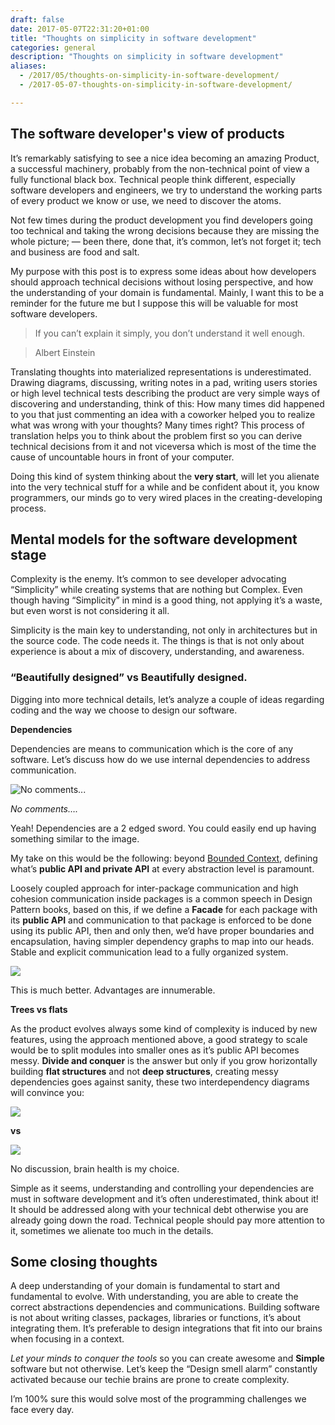 ```yaml
--- 
draft: false
date: 2017-05-07T22:31:20+01:00
title: "Thoughts on simplicity in software development"
categories: general
description: "Thoughts on simplicity in software development"
aliases:
  - /2017/05/thoughts-on-simplicity-in-software-development/
  - /2017-05-07-thoughts-on-simplicity-in-software-development/

---
```


## The software developer's view of products

It’s remarkably satisfying to see a nice idea becoming an amazing Product, a successful machinery, probably from the non-technical point of view a fully functional black box. Technical people think different, especially software developers and engineers, we try to understand the working parts of every product we know or use, we need to discover the atoms.

Not few times during the product development you find developers going too technical and taking the wrong decisions because they are missing the whole picture; — been there, done that, it’s common, let’s not forget it; tech and business are food and salt.

My purpose with this post is to express some ideas about how developers should approach technical decisions without losing perspective, and how the understanding of your domain is fundamental. Mainly, I want this to be a reminder for the future me but I suppose this will be valuable for most software developers.

> If you can’t explain it simply, you don’t understand it well enough.

> Albert Einstein

Translating thoughts into materialized representations is underestimated. Drawing diagrams, discussing, writing notes in a pad, writing users stories or high level technical tests describing the product are very simple ways of discovering and understanding, think of this: How many times did happened to you that just commenting an idea with a coworker helped you to realize what was wrong with your thoughts? Many times right? This process of translation helps you to think about the problem first so you can derive technical decisions from it and not viceversa which is most of the time the cause of uncountable hours in front of your computer.

Doing this kind of system thinking about the **very start**, will let you alienate into the very technical stuff for a while and be confident about it, you know programmers, our minds go to very wired places in the creating-developing process.

## Mental models for the software development stage

Complexity is the enemy. It’s common to see developer advocating “Simplicity” while creating systems that are nothing but Complex. Even though having “Simplicity” in mind is a good thing, not applying it’s a waste, but even worst is not considering it all.

Simplicity is the main key to understanding, not only in architectures but in the source code. The code needs it. The things is that is not only about experience is about a mix of discovery, understanding, and awareness.

### “Beautifully designed” vs Beautifully designed.

Digging into more technical details, let’s analyze a couple of ideas regarding coding and the way we choose to design our software.

**Dependencies**

Dependencies are means to communication which is the core of any software. Let’s discuss how do we use internal dependencies to address communication.

![No comments...](/images/simplicity-mess.jpeg)

*No comments….*

Yeah! Dependencies are a 2 edged sword. You could easily end up having something similar to the image.

My take on this would be the following: beyond [Bounded Context](https://martinfowler.com/bliki/BoundedContext.html), defining what’s **public API and private API** at every abstraction level is paramount.

Loosely coupled approach for inter-package communication and high cohesion communication inside packages is a common speech in Design Pattern books, based on this, if we define a **Facade** for each package with its **public API** and communication to that package is enforced to be done using its public API, then and only then, we’d have proper boundaries and encapsulation, having simpler dependency graphs to map into our heads. Stable and explicit communication lead to a fully organized system.

![](/images/simplicity-order.jpeg)

This is much better. Advantages are innumerable.

**Trees vs flats**

As the product evolves always some kind of complexity is induced by new features, using the approach mentioned above, a good strategy to scale would be to split modules into smaller ones as it’s public API becomes messy. **Divide and conquer** is the answer but only if you grow horizontally building **flat structures** and not **deep structures**, creating messy dependencies goes against sanity, these two interdependency diagrams will convince you:

![](/images/simplicity-flat-packages.png)

**vs**

![](/images/simplicity-messy-packages.png)

No discussion, brain health is my choice.

Simple as it seems, understanding and controlling your dependencies are must in software development and it’s often underestimated, think about it! It should be addressed along with your technical debt otherwise you are already going down the road. Technical people should pay more attention to it, sometimes we alienate too much in the details.

## Some closing thoughts

A deep understanding of your domain is fundamental to start and fundamental to evolve. With understanding, you are able to create the correct abstractions dependencies and communications. Building software is not about writing classes, packages, libraries or functions, it’s about integrating them. It’s preferable to design integrations that fit into our brains when focusing in a context.

*Let your minds to conquer the tools* so you can create awesome and **Simple** software but not otherwise. Let’s keep the “Design smell alarm” constantly activated because our techie brains are prone to create complexity.

I’m 100% sure this would solve most of the programming challenges we face every day.
